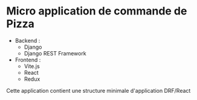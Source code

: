# Micro application de commande de Pizza

 - Backend : 
    - Django
    - Django REST Framework
 - Frontend : 
    - Vite.js
    - React
    - Redux

Cette application contient une structure minimale d'application DRF/React